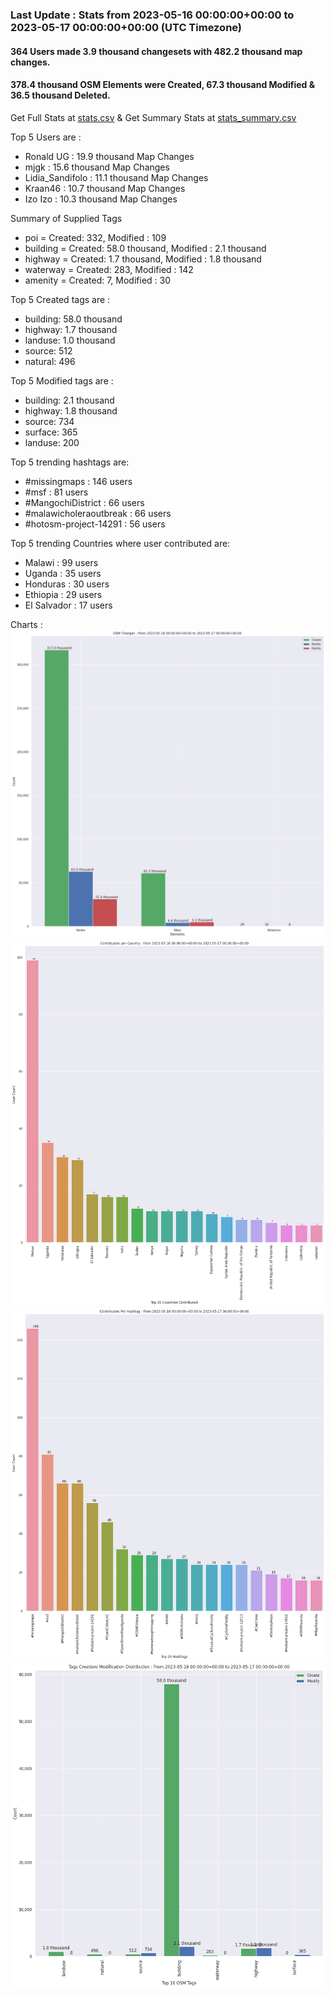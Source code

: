 ### Last Update : Stats from 2023-05-16 00:00:00+00:00 to 2023-05-17 00:00:00+00:00 (UTC Timezone)

#### 364 Users made 3.9 thousand changesets with 482.2 thousand map changes.
#### 378.4 thousand OSM Elements were Created, 67.3 thousand Modified & 36.5 thousand Deleted.
Get Full Stats at [stats.csv](/stats/hotosm/Daily/stats.csv)
 & Get Summary Stats at [stats_summary.csv](/stats/hotosm/Daily/stats_summary.csv)

Top 5 Users are : 
- Ronald UG : 19.9 thousand Map Changes
- mjgk : 15.6 thousand Map Changes
- Lidia_Sandifolo : 11.1 thousand Map Changes
- Kraan46 : 10.7 thousand Map Changes
- Izo Izo : 10.3 thousand Map Changes

Summary of Supplied Tags
- poi = Created: 332, Modified : 109
- building = Created: 58.0 thousand, Modified : 2.1 thousand
- highway = Created: 1.7 thousand, Modified : 1.8 thousand
- waterway = Created: 283, Modified : 142
- amenity = Created: 7, Modified : 30


Top 5 Created tags are :
- building: 58.0 thousand
- highway: 1.7 thousand
- landuse: 1.0 thousand
- source: 512
- natural: 496


Top 5 Modified tags are :
- building: 2.1 thousand
- highway: 1.8 thousand
- source: 734
- surface: 365
- landuse: 200


Top 5 trending hashtags are:
- #missingmaps : 146 users
- #msf : 81 users
- #MangochiDistrict : 66 users
- #malawicholeraoutbreak : 66 users
- #hotosm-project-14291 : 56 users


Top 5 trending Countries where user contributed are:
- Malawi : 99 users
- Uganda : 35 users
- Honduras : 30 users
- Ethiopia : 29 users
- El Salvador : 17 users


 Charts : 
![Alt text](./stats_osm_changes.png) 
![Alt text](./stats_users_per_country.png) 
![Alt text](./stats_users_per_hashtag.png) 
![Alt text](./stats_tags.png) 
